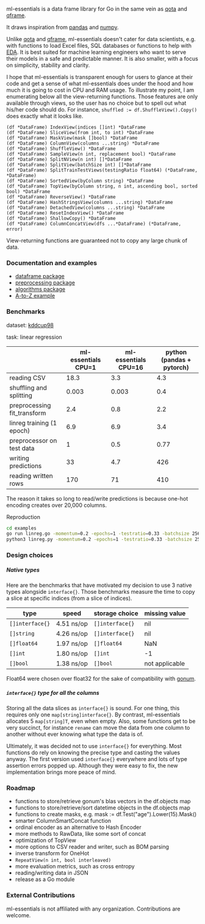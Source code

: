 ml-essentials is a data frame library for Go in the same vein as [qota](https://github.com/go-gota/gota) and [qframe](https://github.com/tobgu/qframe).

It draws inspiration from [pandas](https://pandas.pydata.org/) and [numpy](https://numpy.org/).

Unlike [qota](https://github.com/go-gota/gota) and [qframe](https://github.com/tobgu/qframe),
ml-essentials doesn't cater for data scientists, e.g. with functions to load Excel files, SQL databases or functions to help with [EDA](https://en.wikipedia.org/wiki/Exploratory_data_analysis).
It is best suited for machine learning engineers who want to serve their models in a safe and predictable manner.
It is also smaller, with a focus on simplicity, stability and clarity.

I hope that ml-essentials is transparent enough for users to glance at their code and get a sense of what ml-essentials does under the hood and how much it is going to cost in CPU and RAM usage.
To illustrate my point, I am enumerating below all the view-returning functions.
Those features are only available through views, so the user has no choice but to spell out what his/her code should do. For instance, `shuffled := df.ShuffleView().Copy()` does exactly what it looks like.

```
(df *DataFrame) IndexView(indices []int) *DataFrame
(df *DataFrame) SliceView(from int, to int) *DataFrame
(df *DataFrame) MaskView(mask []bool) *DataFrame
(df *DataFrame) ColumnView(columns ...string) *DataFrame
(df *DataFrame) ShuffleView() *DataFrame
(df *DataFrame) SampleView(n int, replacement bool) *DataFrame
(df *DataFrame) SplitNView(n int) []*DataFrame
(df *DataFrame) SplitView(batchSize int) []*DataFrame
(df *DataFrame) SplitTrainTestViews(testingRatio float64) (*DataFrame, *DataFrame)
(df *DataFrame) SortedView(byColumn string) *DataFrame
(df *DataFrame) TopView(byColumn string, n int, ascending bool, sorted bool) *DataFrame
(df *DataFrame) ReverseView() *DataFrame
(df *DataFrame) HashStringsView(columns ...string) *DataFrame
(df *DataFrame) DetachedView(columns ...string) *DataFrame
(df *DataFrame) ResetIndexView() *DataFrame
(df *DataFrame) ShallowCopy() *DataFrame
(df *DataFrame) ColumnConcatView(dfs ...*DataFrame) (*DataFrame, error)
```

View-returning functions are guaranteed not to copy any large chunk of data.

### Documentation and examples

- [dataframe package](dataframe/)
- [preprocessing package](preprocessing/)
- [algorithms package](algorithms/)
- [A-to-Z example](examples/linreg.go)

### Benchmarks

dataset: [kddcup98](https://kdd.ics.uci.edu/databases/kddcup98/kddcup98.html)

task: linear regression

|                             | ml-essentials CPU=1 | ml-essentials CPU=16 | python (pandas + pytorch) |
|-----------------------------|---------------------|----------------------|---------------------------|
| reading CSV                 | 18.3                | 3.3                  | 4.3                       |
| shuffling and splitting     | 0.003               | 0.003                | 0.4                       |
| preprocessing fit_transform | 2.4                 | 0.8                  | 2.2                       |
| linreg training (1 epoch)   | 6.9                 | 6.9                  | 3.4                       |
| preprocessor on test data   | 1                   | 0.5                  | 0.77                      |
| writing predictions         | 33                  | 4.7                  | 426                       |
| reading written rows        | 170                 | 71                   | 410                       |

The reason it takes so long to read/write predictions is because one-hot encoding creates over 20,000 columns.

Reproduction

```bash
cd examples
go run linreg.go -momentum=0.2 -epochs=1 -testratio=0.33 -batchsize 256 cup98LRN.txt TARGET_B CONTROLN
python3 linreg.py -momentum=0.2 -epochs=1 -testratio=0.33 -batchsize 256 cup98LRN.txt TARGET_B CONTROLN
```

### Design choices

##### Native types

Here are the benchmarks that have motivated my decision to use 3 native types alongside `interface{}`.
Those benchmarks measure the time to copy a slice at specific indices (from a slice of indices).

| type           | speed      | storage choice |  missing value |
|----------------|------------|----------------|----------------|
|`[]interface{}` | 4.51 ns/op | `[]interface{}`| nil            |
|`[]string`      | 4.26 ns/op | `[]interface{}`| nil            |
|`[]float64`     | 1.97 ns/op | `[]float64`    | NaN            |
|`[]int`         | 1.80 ns/op | `[]int`        | -1             |
|`[]bool`        | 1.38 ns/op | `[]bool`       | not applicable |


Float64 were chosen over float32 for the sake of compatibility with [gonum](https://github.com/gonum).


##### `interface{}` type for all the columns

Storing all the data slices as `interface{}` is sound.
For one thing, this requires only one `map[string]interface{}`.
By contrast, ml-essentials allocates 5 `map[string]T`, even when empty.
Also, some functions get to be very succinct, for instance
`rename` can move the data from one column to another without ever knowing what
type the data is of.

Ultimately, it was decided not to use `interface{}` for everything. Most functions
do rely on knowing the precise type and casting the values anyway. The first version
used `interface{}` everywhere and lots of type assertion errors popped up. Although
they were easy to fix, the new implementation brings more peace of mind.

### Roadmap


- functions to store/retrieve gonum's blas vectors in the df.objects map
- functions to store/retrieve/sort datetime objects in the df.objects map
- functions to create masks, e.g. mask := df.Test("age").Lower(15).Mask()
- smarter ColumnSmartConcat function
- ordinal encoder as an alternative to Hash Encoder
- more methods to RawData, like some sort of concat
- optimization of TopView
- more options to CSV reader and writer, such as BOM parsing
- inverse transform for OneHot
- `RepeatView(n int, bool interleaved)`
- more evaluation metrics, such as cross entropy
- reading/writing data in JSON
- release as a Go module

### External Contributions

ml-essentials is not affiliated with any organization.
Contributions are welcome.

